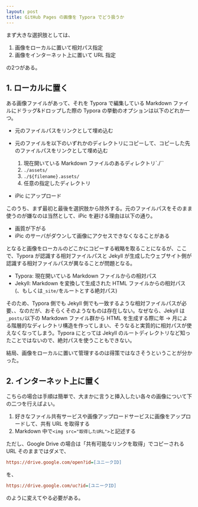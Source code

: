```yaml
---
layout: post
title: GitHub Pages の画像を Typora でどう扱うか
---
```


まず大きな選択肢としては、

1. 画像をローカルに置いて相対パス指定
2. 画像をインターネット上に置いて URL 指定

の2つがある。



## 1. ローカルに置く

ある画像ファイルがあって、それを Typora で編集している Markdown ファイルにドラッグ&ドロップした際の Typora の挙動のオプションは以下のどれか一つ。

* 元のファイルパスをリンクとして埋め込む
* 元のファイルを以下のいずれかのディレクトリにコピーして、コピーした先のファイルパスをリンクとして埋め込む
  1. 現在開いている Markdown ファイルのあるディレクトリ`./``
  2. `./assets/`
  3. `./${filename}.assets/`
  4. 任意の指定したディレクトリ

* iPic にアップロード

このうち、まず最初と最後を選択肢から除外する。元のファイルパスをそのまま使うのが嫌なのは当然として、iPic を避ける理由は以下の通り。

* 画質が下がる
* iPic のサーバがダウンして画像にアクセスできなくなることがある



となると画像をローカルのどこかにコピーする戦略を取ることになるが、ここで、Typora が認識する相対ファイルパスと Jekyll が生成したウェブサイト側が認識する相対ファイルパスが異なることが問題となる。

* Typora: 現在開いている Markdown ファイルからの相対パス
* Jekyll: Markdown を変換して生成された HTML ファイルからの相対パス(、もしくは`_site/`をルートとする絶対パス)

そのため、Typora 側でも Jekyll 側でも一致するような相対ファイルパスが必要、、なのだが、おそらくそのようなものは存在しない。なぜなら、Jekyll は`_posts/`以下の Markdown ファイル群から HTML を生成する際に年 -> 月による階層的なディレクトリ構造を作ってしまい、そうなると実質的に相対パスが使えなくなってしまう。Typora にとっては Jekyll のルートディレクトリなど知ったことではないので、絶対パスを使うこともできない。



結局、画像をローカルに置いて管理するのは得策ではなさそうということが分かった。



## 2. インターネット上に置く

こちらの場合は手順は簡単で、大まかに言うと挿入したい各々の画像について下の二つを行えばよい。

1. 好きなファイル共有サービスや画像アップロードサービスに画像をアップロードして、共有 URL を取得する
2. Markdown 中で`<img src="取得したURL">`と記述する

ただし、Google Drive の場合は「共有可能なリンクを取得」でコピーされる URL そのままではダメで、

```ini
https://drive.google.com/open?id=[ユニークID]
```

を、

```ini
https://drive.google.com/uc?id=[ユニークID]
```

のように変えてやる必要がある。